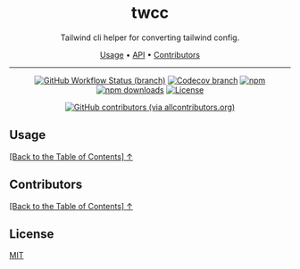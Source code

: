 <div align="center">
<h1 id="toc">twcc</h1>
<p>Tailwind cli helper for converting tailwind config.</p>

<p align="center">
  <a href="#usage">Usage</a>  • 
  <a href="#api">API</a>  • 
  <a href="#contributors">Contributors</a> 
</p>

</div>

---

<div align="center">

<!-- prettier-ignore-start -->

[![GitHub Workflow Status (branch)](https://img.shields.io/github/workflow/status/isfawwaz/twcc/release/master)](https://github.com/isfawwaz/twcc/actions/workflows/release.yml?query=branch%3Amaster+)
[![Codecov branch](https://img.shields.io/codecov/c/github/isfawwaz/twcc/master)](https://app.codecov.io/gh/isfawwaz/twcc)
[![npm](https://img.shields.io/npm/v/twcc)](https://www.npmjs.com/package/twcc/v/latest)
[![npm downloads](https://img.shields.io/npm/dw/twcc)](https://www.npmjs.com/package/twcc/v/latest)
[![License](https://img.shields.io/github/license/isfawwaz/twcc)](https://github.com/isfawwaz/twcc/blob/master/LICENSE)
<!-- ALL-CONTRIBUTORS-BADGE:START - Do not remove or modify this section -->
[![GitHub contributors (via allcontributors.org)](https://img.shields.io/github/all-contributors/isfawwaz/twcc/master)](https://github.com/isfawwaz/twcc#contributors)
<!-- ALL-CONTRIBUTORS-BADGE:END -->

<!-- prettier-ignore-end -->

</div>

## Usage

[\[Back to the Table of Contents\] ↑](#toc)

## Contributors

[\[Back to the Table of Contents\] ↑](#toc)

<!-- ALL-CONTRIBUTORS-LIST:START - Do not remove or modify this section -->
<!-- prettier-ignore-start -->
<!-- markdownlint-disable -->

<!-- markdownlint-restore -->
<!-- prettier-ignore-end -->

<!-- ALL-CONTRIBUTORS-LIST:END -->

## License

[MIT](./LICENSE)
